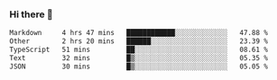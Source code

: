 ### Hi there 👋

<!--
**WShiBin/WShiBin** is a ✨ _special_ ✨ repository because its `README.md` (this file) appears on your GitHub profile.

Here are some ideas to get you started:

- 🔭 I’m currently working on ...
- 🌱 I’m currently learning ...
- 👯 I’m looking to collaborate on ...
- 🤔 I’m looking for help with ...
- 💬 Ask me about ...
- 📫 How to reach me: ...
- 😄 Pronouns: ...
- ⚡ Fun fact: ...
-->

<!--START_SECTION:waka-->

```txt
Markdown     4 hrs 47 mins   ████████████░░░░░░░░░░░░░   47.88 %
Other        2 hrs 20 mins   ██████░░░░░░░░░░░░░░░░░░░   23.39 %
TypeScript   51 mins         ██░░░░░░░░░░░░░░░░░░░░░░░   08.61 %
Text         32 mins         █▒░░░░░░░░░░░░░░░░░░░░░░░   05.35 %
JSON         30 mins         █▒░░░░░░░░░░░░░░░░░░░░░░░   05.05 %
```

<!--END_SECTION:waka-->
